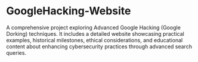 # GoogleHacking-Website
A comprehensive project exploring Advanced Google Hacking (Google Dorking) techniques. It includes a detailed website showcasing practical examples, historical milestones, ethical considerations, and educational content about enhancing cybersecurity practices through advanced search queries.
